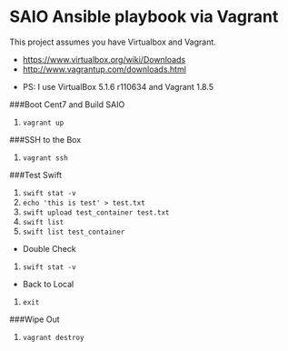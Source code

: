 SAIO Ansible playbook via Vagrant
=================================

This project assumes you have Virtualbox and Vagrant.

 * https://www.virtualbox.org/wiki/Downloads
 * http://www.vagrantup.com/downloads.html
 
- PS: I use VirtualBox 5.1.6 r110634 and Vagrant 1.8.5

###Boot Cent7 and Build SAIO 
 1. `vagrant up`

###SSH to the Box
 1. `vagrant ssh`

###Test Swift
 1. `swift stat -v`
 1. `echo 'this is test' > test.txt`
 1. `swift upload test_container test.txt`
 1. `swift list `
 1. `swift list test_container`
 
- Double Check
 1. `swift stat -v`
 
- Back to Local
 1. `exit`
 
###Wipe Out
 1. `vagrant destroy`


